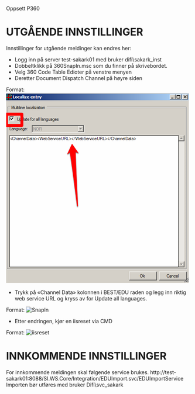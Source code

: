 Oppsett P360

# UTGÅENDE INNSTILLINGER

Innstillinger for utgående meldinger kan endres her:
* Logg inn på server test-sakark01 med bruker difi\sakark_inst
* Dobbeltklikk på 360SnapIn.msc som du finner på skrivebordet.
* Velg 360 Code Table Edioter på venstre menyen
* Deretter Document Dispatch Channel på høyre siden

Format: ![ChanellData](ChannelData.png)

* Trykk på «Channel Data» kolonnen i BEST/EDU raden og legg inn riktig web service URL og kryss av for Update all languages.

Format: ![SnapIn](/SnapIn.png)

* Etter endringen, kjør en iisreset via CMD

Format: ![iisreset](../iisreset.png)


# INNKOMMENDE INNSTILLINGER

For innkommende meldingen skal følgende service brukes.
http://test-sakark01:8088/SI.WS.Core/Integration/EDUImport.svc/EDUImportService
Importen bør utføres med bruker Difi\svc_sakark





